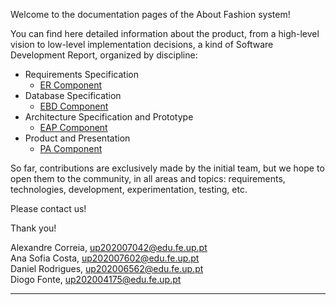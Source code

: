 Welcome to the documentation pages of the About Fashion system!

You can find here detailed information about the product, from a high-level vision to low-level implementation decisions, a kind of Software Development Report, organized by discipline:

* Requirements Specification
    * [ER Component](aboutfashion/docs/ER.md)
* Database Specification
    * [EBD Component](aboutfashion/docs/EBD.md)
* Architecture Specification and Prototype
    * [EAP Component](aboutfashion/docs/EAP.md)
* Product and Presentation
    * [PA Component](aboutfashion/docs/PA.md)

So far, contributions are exclusively made by the initial team, but we hope to open them to the community, in all areas and topics: requirements, technologies, development, experimentation, testing, etc.

Please contact us!

Thank you!

Alexandre Correia, up202007042@edu.fe.up.pt <br> Ana Sofia Costa, up202007602@edu.fe.up.pt <br> Daniel Rodrigues, up202006562@edu.fe.up.pt <br> Diogo Fonte, up202004175@edu.fe.up.pt

---
